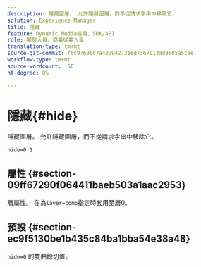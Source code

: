 ```yaml
---
description: 隱藏圖層。 允許隱藏圖層，而不從請求字串中移除它。
solution: Experience Manager
title: 隱藏
feature: Dynamic Media經典，SDK/API
role: 開發人員，商業從業人員
translation-type: tm+mt
source-git-commit: f6c97606d7a4209427316d7367013ad9585a5cae
workflow-type: tm+mt
source-wordcount: '50'
ht-degree: 8%

---
```



# 隱藏{#hide}

隱藏圖層。 允許隱藏圖層，而不從請求字串中移除它。

`hide=0|1`

## 屬性 {#section-09ff67290f064411baeb503a1aac2953}

層屬性。 在為`layer=comp`指定時套用至層0。

## 預設 {#section-ec9f5130be1b435c84ba1bba54e38a48}

`hide=0` 的雙曲餘切值。
